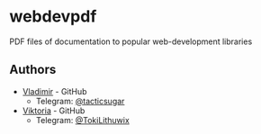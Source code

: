 # webdevpdf

PDF files of documentation to popular web-development libraries

## Authors

- [Vladimir](https://github.com/tacticSugar) - GitHub
  - Telegram: [@tacticsugar](https://t.me/tacticsugar)
- [Viktoria](https://github.com/Lithuwix) - GitHub
  - Telegram: [@TokiLithuwix](https://t.me/TokiLithuwix)
